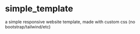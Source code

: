 # simple_template
a simple responsive website template, made with custom css (no bootstrap/tailwind/etc)
